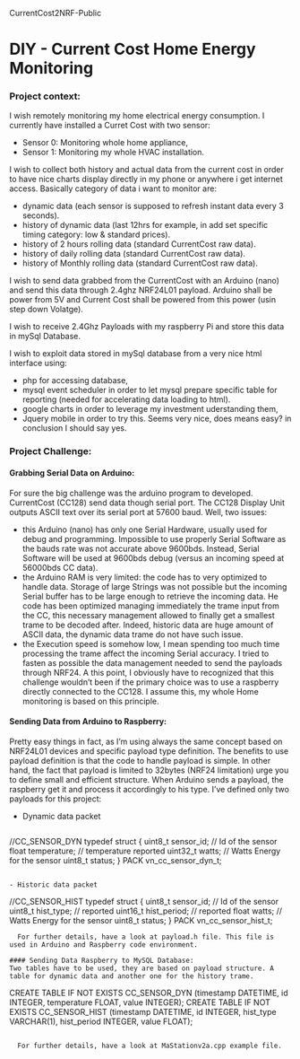 CurrentCost2NRF-Public
# DIY - Current Cost Home Energy Monitoring

### Project context:
I wish remotely monitoring my home electrical energy consumption. I currently have installed a Curret Cost with two sensor:
- Sensor 0: Monitoring whole home appliance,
- Sensor 1: Monitoring my whole HVAC installation.

I wish to collect both history and actual data from the current cost in order to have nice charts display directly in my phone or anywhere i get internet access. Basically category of data i want to monitor are: 
- dynamic data (each sensor is supposed to refresh instant data every 3 seconds).
- history of dynamic data (last 12hrs for example, in add set specific timing category: low & standard prices).
- history of 2 hours rolling data (standard CurrentCost raw data).
- history of daily rolling data (standard CurrentCost raw data).
- history of Monthly rolling data (standard CurrentCost raw data).

I wish to send data grabbed from the CurrentCost with an Arduino (nano) and send this data through 2.4ghz NRF24L01 payload. Arduino shall be power from 5V and Current Cost shall be powered from this power (usin step down Volatge). 

I wish to receive 2.4Ghz Payloads with my raspberry Pi and store this data in mySql Database.

I wish to exploit data stored in mySql database from a very nice html interface using:
- php for accessing database,
- mysql event scheduler in order to let mysql prepare specific table for reporting (needed for accelerating data loading to html).
- google charts in order to leverage my investment uderstanding them,
- Jquery mobile in order to try this. Seems very nice, does means easy? in conclusion I should say yes.

### Project Challenge:
#### Grabbing Serial Data on Arduino:
For sure the big challenge was the arduino program to developed. CurrentCost (CC128) send data though serial port. The CC128 Display Unit outputs ASCII text over its serial port at 57600 baud. Well, two issues: 
- this Arduino (nano) has only one Serial Hardware, usually used for debug and programming. Impossible to use properly Serial Software as the bauds rate was not accurate above 9600bds. Instead, Serial Software will be used at 9600bds debug (versus an incoming speed at 56000bds CC data).
- the Arduino RAM is very limited: the code has to very optimized to handle data. Storage of large Strings was not possible but the incoming Serial buffer has to be large enough to retrieve the incoming data. He code has been optimized managing immediately the trame input from the CC, this necessary management allowed to finally get a smallest trame to be decoded after. Indeed, historic data are huge amount of ASCII data, the dynamic data trame do not have such issue.
- the Execution speed is somehow low, I mean spending too much time processing the trame affect the incoming Serial accuracy. I tried to fasten as possible the data management needed to send the payloads through NRF24.
A this point, I obviously have to recognized that this challenge wouldn’t been if the primary choice was to use a raspberry directly connected to the CC128.  I assume this, my whole Home monitoring is based on this principle.

#### Sending Data from Arduino to Raspberry:
Pretty easy things in fact, as I’m using always the same concept based on NRF24L01 devices and specific payload type definition. The benefits to use payload definition is that the code to handle payload is simple. In other hand, the fact that payload is limited to 32bytes (NRF24 limitation) urge you to define small and efficient structure. When Arduino sends a payload, the raspberry get it and process it accordingly to his type.
I’ve defined only two payloads for this project:
- Dynamic data packet
  ```
//CC_SENSOR_DYN
typedef struct {
  uint8_t   sensor_id;     // Id of the sensor 
  float     temperature;   // temperature reported
  uint32_t  watts;         // Watts Energy for the sensor
  uint8_t   status;
}
PACK vn_cc_sensor_dyn_t;
  ```

- Historic data packet
  ```
//CC_SENSOR_HIST
typedef struct {
  uint8_t   sensor_id;     // Id of the sensor 
  uint8_t   hist_type;   //  reported
  uint16_t  hist_period;   //  reported
  float  watts;         // Watts Energy for the sensor
  uint8_t   status;
}
PACK vn_cc_sensor_hist_t;
```
  For further details, have a look at payload.h file. This file is used in Arduino and Raspberry code environment.

#### Sending Data Raspberry to MySQL Database:
Two tables have to be used, they are based on payload structure. A table for dynamic data and another one for the history trame.
```
CREATE TABLE IF NOT EXISTS CC_SENSOR_DYN (timestamp DATETIME, id INTEGER, temperature FLOAT, value INTEGER);
CREATE TABLE IF NOT EXISTS CC_SENSOR_HIST (timestamp DATETIME, id INTEGER, hist_type VARCHAR(1), hist_period INTEGER, value FLOAT);
```

  For further details, have a look at MaStationv2a.cpp example file.

